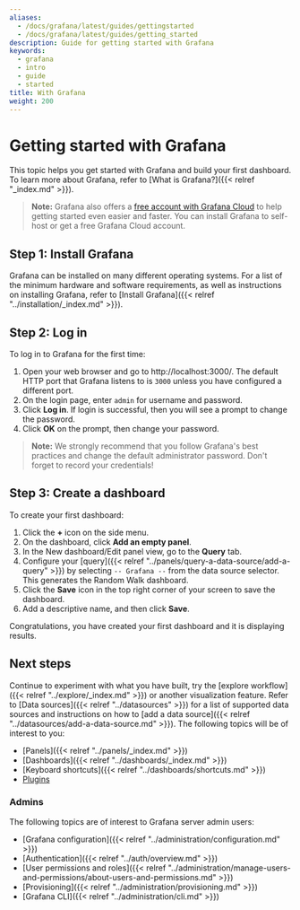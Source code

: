 ```yaml
---
aliases:
  - /docs/grafana/latest/guides/gettingstarted
  - /docs/grafana/latest/guides/getting_started
description: Guide for getting started with Grafana
keywords:
  - grafana
  - intro
  - guide
  - started
title: With Grafana
weight: 200
---
```


# Getting started with Grafana

This topic helps you get started with Grafana and build your first dashboard. To learn more about Grafana, refer to [What is Grafana?]({{< relref "_index.md" >}}).

> **Note:** Grafana also offers a [free account with Grafana Cloud](https://grafana.com/signup/cloud/connect-account?pg=gsdocs) to help getting started even easier and faster. You can install Grafana to self-host or get a free Grafana Cloud account.

## Step 1: Install Grafana

Grafana can be installed on many different operating systems. For a list of the minimum hardware and software requirements, as well as instructions on installing Grafana, refer to [Install Grafana]({{< relref "../installation/_index.md" >}}).

## Step 2: Log in

To log in to Grafana for the first time:

1. Open your web browser and go to http://localhost:3000/. The default HTTP port that Grafana listens to is `3000` unless you have configured a different port.
1. On the login page, enter `admin` for username and password.
1. Click **Log in**. If login is successful, then you will see a prompt to change the password.
1. Click **OK** on the prompt, then change your password.

> **Note:** We strongly recommend that you follow Grafana's best practices and change the default administrator password. Don't forget to record your credentials!

## Step 3: Create a dashboard

To create your first dashboard:

1. Click the **+** icon on the side menu.
1. On the dashboard, click **Add an empty panel**.
1. In the New dashboard/Edit panel view, go to the **Query** tab.
1. Configure your [query]({{< relref "../panels/query-a-data-source/add-a-query" >}}) by selecting `-- Grafana --` from the data source selector. This generates the Random Walk dashboard.
1. Click the **Save** icon in the top right corner of your screen to save the dashboard.
1. Add a descriptive name, and then click **Save**.

Congratulations, you have created your first dashboard and it is displaying results.

## Next steps

Continue to experiment with what you have built, try the [explore workflow]({{< relref "../explore/_index.md" >}}) or another visualization feature. Refer to [Data sources]({{< relref "../datasources" >}}) for a list of supported data sources and instructions on how to [add a data source]({{< relref "../datasources/add-a-data-source.md" >}}). The following topics will be of interest to you:

- [Panels]({{< relref "../panels/_index.md" >}})
- [Dashboards]({{< relref "../dashboards/_index.md" >}})
- [Keyboard shortcuts]({{< relref "../dashboards/shortcuts.md" >}})
- [Plugins](https://grafana.com/grafana/plugins?orderBy=weight&direction=asc)

### Admins

The following topics are of interest to Grafana server admin users:

- [Grafana configuration]({{< relref "../administration/configuration.md" >}})
- [Authentication]({{< relref "../auth/overview.md" >}})
- [User permissions and roles]({{< relref "../administration/manage-users-and-permissions/about-users-and-permissions.md" >}})
- [Provisioning]({{< relref "../administration/provisioning.md" >}})
- [Grafana CLI]({{< relref "../administration/cli.md" >}})

